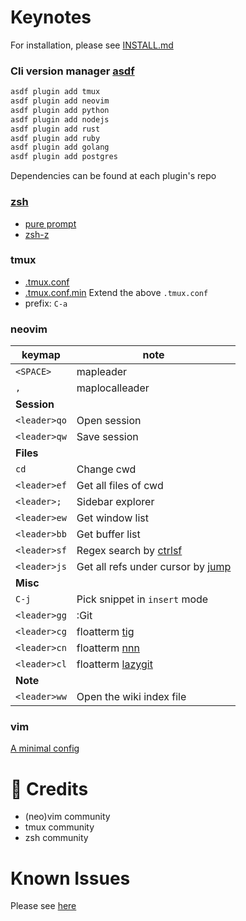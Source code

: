 Keynotes
========

For installation, please see [INSTALL.md](./readme/INSTALL.md)

### Cli version manager [asdf](https://asdf-vm.com/)

```sh
asdf plugin add tmux
asdf plugin add neovim
asdf plugin add python
asdf plugin add nodejs
asdf plugin add rust
asdf plugin add ruby
asdf plugin add golang
asdf plugin add postgres
```
Dependencies can be found at each plugin's repo

### [zsh](./zsh/.zshrc)

- [pure prompt](https://github.com/sindresorhus/pure)
- [zsh-z](https://github.com/agkozak/zsh-z)

### tmux

- [.tmux.conf](./tmux/.tmux.conf)
- [.tmux.conf.min](./tmux/.tmux.conf.min)
    Extend the above `.tmux.conf`
- prefix: `C-a`

### neovim

keymap       | note                                                                          |
-------------|-------------------------------------------------------------------------------|
`<SPACE>`    | mapleader                                                                     |
`,`          | maplocalleader                                                                |
**Session**  |
`<leader>qo` | Open session                                                                  |
`<leader>qw` | Save session                                                                  |
**Files**    |
`cd`         | Change cwd                                                                    |
`<leader>ef` | Get all files of cwd                                                          |
`<leader>;`  | Sidebar explorer                                                              |
`<leader>ew` | Get window list                                                               |
`<leader>bb` | Get buffer list                                                               |
`<leader>sf` | Regex search by [ctrlsf](https://github.com/dyng/ctrlsf.vim)                  |
`<leader>js` | Get all refs under cursor by [jump](https://github.com/pechorin/any-jump.vim) |
**Misc**     |
`C-j`        | Pick snippet in `insert` mode                                                 |
`<leader>gg` | :Git                                                                          |
`<leader>cg` | floatterm [tig](https://github.com/jonas/tig)                                 |
`<leader>cn` | floatterm [nnn](https://github.com/jarun/nnn)                                 |
`<leader>cl` | floatterm [lazygit](https://github.com/jesseduffield/lazygit)                 |
**Note**     |
`<leader>ww` | Open the wiki index file                                                      |

### vim

[A minimal config](./.vimrc)

🙏 Credits
=========

- (neo)vim community
- tmux community
- zsh community

Known Issues
============

Please see [here](./readme/KNOWN_ISSUES.md)
